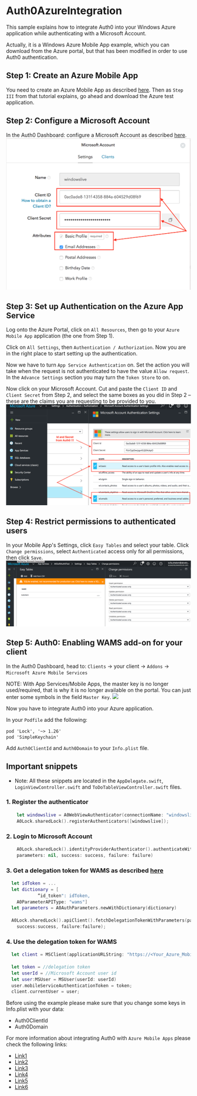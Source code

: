 # Auth0AzureIntegration

This sample explains how to integrate Auth0 into your Windows Azure application while authenticating with a Microsoft Account.

Actually, it is a Windows Azure Mobile App example, which you can download from the Azure portal, but that has been modified in order to use Auth0 authentication.



## Step 1: Create an Azure Mobile App
You need to create an Azure Mobile App as described [here](https://azure.microsoft.com/en-us/documentation/articles/app-service-mobile-ios-get-started/). Then as `Step III` from that tutorial explains, go ahead and download the Azure test application.


## Step 2: Configure a Microsoft Account
In the Auth0 Dashboard: configure a Microsoft Account as described [here](https://auth0.com/docs/connections/social/microsoft-account).
![Microsoft Account](/media/image1.png)



## Step 3: Set up Authentication on the Azure App Service

Log onto the Azure Portal, click on `All Resources`, then go to your `Azure Mobile App` application (the one from Step 1).  

Click on `All Settings`, then `Authentication / Authorization`. Now you are in the right place to start setting up the authentication.

Now we have to turn `App Service Authentication` on. Set the action you will take when the request is not authenticated to have the value `Allow request`.
In the `Advance Settings` section you may turn the `Token Store` to on.

Now click on your Microsoft Account. Cut and paste the `Client ID` and `Client Secret` from Step 2, and select the same boxes as you did in Step 2 – these are the claims you are requesting to be provided to you.
![Azure Portal](/media/image2.png)



## Step 4: Restrict permissions to authenticated users

In your Mobile App's Settings, click `Easy Tables` and select your table. Click `Change permissions`, select `Authenticated` access only for all permissions, then click `Save`. 
![](/media/image3.png)



## Step 5: Auth0: Enabling WAMS add-on for your client

In the Auth0 Dashboard, head to: `Clients` -> your client -> `Addons` -> `Microsoft Azure Mobile Services`

NOTE: With App Services/Mobile Apps, the master key is no longer used/required, that is why it is no longer available on the portal. You can just enter some symbols in the field `Master Key`.
![](image4.png)

Now you have to integrate Auth0 into your Azure application.

In your `Podfile` add the following:

```
pod 'Lock', '~> 1.26'
pod 'SimpleKeychain'
```

Add `Auth0ClientId` and `Auth0Domain` to your `Info.plist` file.

## Important snippets

* Note: All these snippets are located in the `AppDelegate.swift`, `LoginViewController.swift` and `ToDoTableViewController.swift` files.

### 1. Register the authenticator 

```swift
    let windowslive = A0WebViewAuthenticator(connectionName: "windowslive", lock: A0Lock.sharedLock())
    A0Lock.sharedLock().registerAuthenticators([windowslive]);
```
### 2. Login to Microsoft Account 

```swift
    A0Lock.sharedLock().identityProviderAuthenticator().authenticateWithConnectionName("windowslive", 
	parameters: nil, success: success, failure: failure)
```
### 3. Get a delegation token for WAMS as described [here](https://auth0.com/docs/libraries/lock-ios/delegation-api)

```swift
  let idToken = ...
  let dictionary = [
            “id_token": idToken,
    A0ParameterAPIType: "wams"]
  let parameters = A0AuthParameters.newWithDictionary(dictionary)
        
  A0Lock.sharedLock().apiClient().fetchDelegationTokenWithParameters(parameters,
    success:success, failure:failure);
```

### 4. Use the delegation token for WAMS 

```swift
  let client = MSClient(applicationURLString: "https://<Your_Azure_Mobile_App_Name>.azurewebsites.net")
        
  let token = //delegation token
  let userId = //Microsoft Account user id
  let user:MSUser = MSUser(userId: userId)
  user.mobileServiceAuthenticationToken = token;        
  client.currentUser = user;
```

Before using the example please make sure that you change some keys in Info.plist with your data:
- Auth0ClientId
- Auth0Domain

For more information about integrating Auth0 with `Azure Mobile Apps` please check the following links:

* [Link1](https://azure.microsoft.com/en-us/documentation/articles/app-service-mobile-migrating-from-mobile-services/)
* [Link2](https://shellmonger.com/2016/03/22/integrating-auth0-with-azure-mobile-apps-javascript-client/ )
* [Link3](https://azure.microsoft.com/en-us/documentation/articles/app-service-mobile-how-to-configure-microsoft-authentication/)
* [Link4](https://azure.microsoft.com/en-us/documentation/articles/app-service-mobile-ios-get-started-users/)
* [Link5](https://azure.microsoft.com/en-us/documentation/articles/app-service-mobile-ios-how-to-use-client-library/)
* [Link6](https://auth0.com/blog/Authenticate-Azure-Mobile-Services-apps-with-Everything-using-Auth0/)











